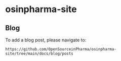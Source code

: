 # osinpharma-site

## Blog

To add a blog post, please navigate to:

`https://github.com/OpenSourceinPharma/osinpharma-site/tree/main/docs/blog/posts`
